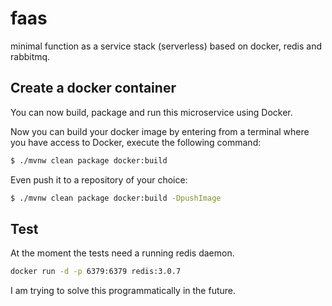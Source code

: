 # faas
minimal function as a service stack (serverless) based on docker, redis and rabbitmq.

## Create a docker container

You can now build, package and run this microservice using Docker.

Now you can build your docker image by entering from a terminal where
you have access to Docker, execute the following command:

```sh
$ ./mvnw clean package docker:build
```

Even push it to a repository of your choice:

```sh
$ ./mvnw clean package docker:build -DpushImage
```
## Test

At the moment the tests need a running redis daemon. 

```sh
docker run -d -p 6379:6379 redis:3.0.7
```

I am trying to solve this programmatically in the future. 